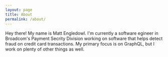 ```yaml
---
layout: page
title: About
permalink: /about/
---
```


Hey there! My name is Matt Engledowl. I'm currently a software egineer in Broadcom's Payment Secrity Division working on software that helps detect fraud on credit card transactions. My primary focus is on GraphQL, but I work on plenty of other things as well.
